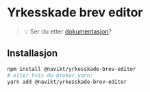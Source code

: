 # Yrkesskade brev editor


> 💡 Ser du etter [dokumentasjon](https://navikt.github.io/yrkesskade-frontend-felles/?path=/story/brev--editor)?

## Installasjon

```sh
npm install @navikt/yrkesskade-brev-editor
# eller hvis du bruker yarn:
yarn add @navikt/yrkesskade-brev-editor
```
